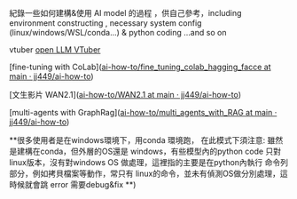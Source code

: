 紀錄一些如何建構&使用 AI model 的過程 ，供自己參考，including  environment constructing , necessary system config (linux/windows/WSL/conda...)  & python coding ...and so on

vtuber  [open LLM VTuber](https://https://github.com/jj449/ai-how-to/tree/main/Open%20LLM%20Vtuber)

[fine-tuning with CoLab]([ai-how-to/fine_tuning_colab_hagging_facce at main · jj449/ai-how-to](https://github.com/jj449/ai-how-to/tree/main/fine_tuning_colab_hagging_facce))

[文生影片 WAN2.1]([ai-how-to/WAN2.1 at main · jj449/ai-how-to](https://github.com/jj449/ai-how-to/tree/main/WAN2.1))

[multi-agents with GraphRag]([ai-how-to/multi_agents_with_RAG at main · jj449/ai-how-to](https://github.com/jj449/ai-how-to/tree/main/multi_agents_with_RAG))



**很多使用者是在windows環境下，用conda 環境跑， 在此模式下須注意: 雖然是建構在conda，但外層的OS還是 windows，有些模型內的python code 只對linux版本，沒有對windows OS 做處理，這裡指的主要是在python內執行 命令列 部分，例如拷貝檔案等動作，常只有 linux的命令，並未有偵測OS做分別處理，這時候就會跳 error 需要debug&fix **)
